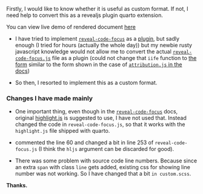 Firstly, I would like to know whether it is useful as custom format. If not, I need help to convert this as a revealjs plugin quarto extension.

You can view live demo of rendered document [here](https://shafayetshafee.github.io/codefocus/template.html) 

- I have tried to implement [`reveal-code-focus`](https://github.com/bnjmnt4n/reveal-code-focus) as a [plugin](https://quarto.org/docs/extensions/revealjs.html), but sadly enough (I tried for hours (actually the whole day)) but my newbie rusty javascript knowledge would not allow me to convert the actual [`reveal-code-focus.js`](https://github.com/bnjmnt4n/reveal-code-focus/blob/master/reveal-code-focus.js) file as a plugin (could not change that `iife` function to [the form](https://quarto.org/docs/extensions/revealjs.html#example-attribution) similar to the form shown in the case of [`attribution.js` in the docs](https://quarto.org/docs/extensions/formats.html#example-revealjs))

- So then, I resorted to implement this as a custom format.

### Changes I have made mainly

- One important thing, even though in the [`reveal-code-focus`](https://github.com/bnjmnt4n/reveal-code-focus) docs, original [highlight.js](https://highlightjs.org/) is suggested to use, I have not used that. Instead changed the code in `reveal-code-focus.js`, so that it works with the `highlight.js` file shipped with quarto.

- commented the line 60 and changed a bit in line 253 of `reveal-code-focus.js` (I think the `hljs` argument can be discarded for good).

- There was some problem with source code line numbers. Because since an extra `span` with class `line` gets added, existing css for showing line number was not working. So I have changed that a bit `in custom.scss`.

**Thanks.**
